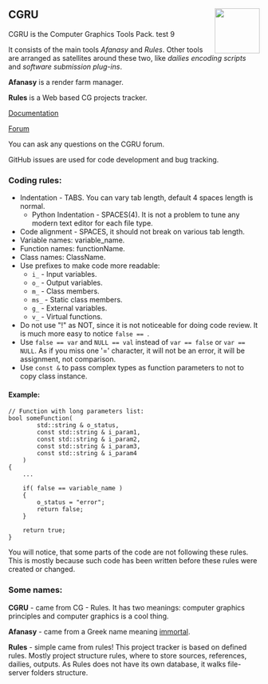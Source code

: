 ## CGRU <img src="https://raw.githubusercontent.com/CGRU/cgru/master/favicon.ico" align="right" width="90">

CGRU is the Computer Graphics Tools Pack.
 test 9
 
It consists of the main tools _Afanasy_ and _Rules_.
Other tools are arranged as satellites around these two,
like _dailies encoding scripts_ and _software submission plug-ins_.

**Afanasy** is a render farm manager.

**Rules** is a Web based CG projects tracker.

[Documentation](http://cgru.info)

[Forum](http://forum.cgru.info)

You can ask any questions on the CGRU forum.

GitHub issues are used for code development and bug tracking.

### Coding rules:

- Indentation - TABS. You can vary tab length, default 4 spaces length is normal.
	- Python Indentation - SPACES(4). It is not a problem to tune any modern text editor for each file type.
- Code alignment - SPACES, it should not break on various tab length.
- Variable names: variable_name.
- Function names: functionName.
- Class names: ClassName.
- Use prefixes to make code more readable:
	- `i_` - Input variables.
	- `o_` - Output variables.
	- `m_` - Class members.
	- `ms_` - Static class members.
	- `g_` - External variables.
	- `v_` - Virtual functions.
- Do not use "!" as NOT, since it is not noticeable for doing code review. It is much more easy to notice `false == `.
- Use `false == var` and `NULL == val` instead of `var == false` or `var == NULL`.
As if you miss one '=' character, it will not be an error, it will be assignment, not comparison.
- Use `const &` to pass complex types as function parameters to not to copy class instance.

#### Example:

	// Function with long parameters list:
	bool someFunction(
			std::string & o_status,
			const std::string & i_param1,
			const std::string & i_param2,
			const std::string & i_param3,
			const std::string & i_param4
		)
	{
		...

		if( false == variable_name )
		{
			o_status = "error";
			return false;
		}

		return true;
	}

You will notice, that some parts of the code are not following these rules. This
is mostly because such code has been written before these rules were created or
changed.


### Some names:
**CGRU** - came from CG - Rules. It has two meanings: computer graphics principles and computer graphics is a cool thing.

**Afanasy** - came from a Greek name meaning [immortal](http://en.wikipedia.org/wiki/Afanasy). 

**Rules** - simple came from rules! This project tracker is based on defined rules.
Mostly project structure rules, where to store sources, references, dailies, outputs.
As Rules does not have its own database, it walks file-server folders structure.
